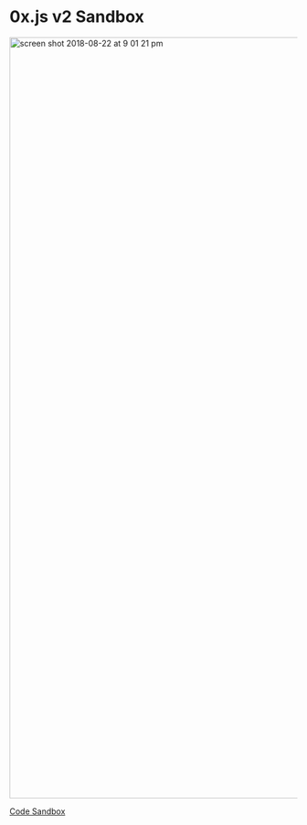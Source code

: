 # 0x.js v2 Sandbox

<img width="1333" alt="screen shot 2018-08-22 at 9 01 21 pm" src="https://user-images.githubusercontent.com/27389/44459965-bc343c80-a64e-11e8-9369-ab9f09845dce.png">

[Code Sandbox](https://codesandbox.io/s/github/dekz/0x-v2-codesandbox)
